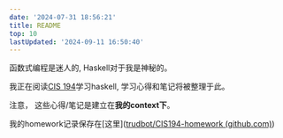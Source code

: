 ```yaml
---
date: '2024-07-31 18:56:21'
title: README
top: 10
lastUpdated: '2024-09-11 16:50:40'
---
```


函数式编程是迷人的, Haskell对于我是神秘的。

我正在阅读[CIS 194](https://www.seas.upenn.edu/~cis1940/spring13/lectures.html)学习haskell, 学习心得和笔记将被整理于此。

注意， 这些心得/笔记是建立在**我的context下**。

我的homework记录保存在[这里]([trudbot/CIS194-homework (github.com)](https://github.com/trudbot/CIS194-homework))
